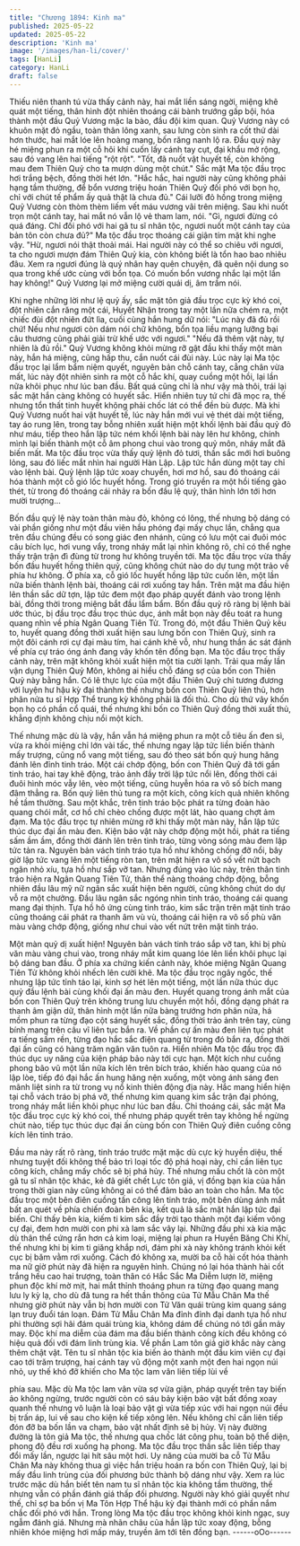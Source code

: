 ```yaml
---
title: "Chương 1894: Kinh ma"
published: 2025-05-22
updated: 2025-05-22
description: 'Kinh ma'
image: '/images/han-li/cover/'
tags: [HanLi]
category: HanLi
draft: false
---
```


Thiếu niên thanh tú vừa thấy cảnh này, hai mắt liền sáng ngời,
miệng khẽ quát một tiếng, thân hình đột nhiên thoáng cái bành
trướng gấp bội, hóa thành một đầu Quỷ Vương mặc la bào, đầu
đội kim quan.
Quỷ Vương này có khuôn mặt đỏ ngầu, toàn thân lông xanh, sau
lưng còn sinh ra cốt thứ dài hơn thước, hai mắt lóe lên hoàng
mang, bốn răng nanh lộ ra.
Đầu quỷ này hé miệng phun ra một cỗ hôi khí cuốn lấy cánh tay
cụt, đại khẩu mở rộng, sau đó vang lên hai tiếng "rột rột".
"Tốt, đã nuốt vật huyết tế, còn không mau đem Thiên Quỷ cho ta
mượn dùng một chút." Sắc mặt Ma tộc đầu trọc hơi trắng bệch,
đồng thời hét lớn.
"Hắc hắc, hai người này cũng không phải hạng tầm thường, để
bổn vương triệu hoán Thiên Quỷ đối phó với bọn họ, chỉ với chút
tế phẩm ấy quả thật là chưa đủ." Cái lưỡi đỏ hồng trong miệng
Quỷ Vương còn thòm thèm liếm vết máu vương vãi trên miệng.
Sau khi nuốt trọn một cánh tay, hai mắt nó vẫn lộ vẻ tham lam,
nói.
"Gì, ngươi đừng có quá đáng. Chỉ đối phó với hai gã tu sĩ nhân
tộc, ngươi nuốt một cánh tay của bản tôn còn chưa đủ?" Ma tộc
đầu trọc thoáng cái giận tím mặt khi nghe vậy.
"Hừ, ngươi nói thật thoải mái. Hai người này có thể so chiêu với
ngươi, ta cho ngươi mượn đám Thiên Quỷ kia, còn không biết là
tổn hao bao nhiêu đâu. Xem ra ngươi đúng là quý nhân hay quên
chuyện, đã quên nội dung so qua trong khế ước cùng với bổn tọa.
Có muốn bổn vương nhắc lại một lần hay không!" Quỷ Vương lại
mở miệng cười quái dị, âm trầm nói.

Khi nghe những lời như lệ quỷ ấy, sắc mặt tôn giả đầu trọc cực kỳ
khó coi, đột nhiên cắn răng một cái, Huyết Nhận trong tay một lần
nữa chém ra, một chiếc đùi đột nhiên đứt lìa, cuối cùng hắn hung
dữ nói:
"Lúc này đã đủ rồi chứ! Nếu như ngươi còn dám nói chữ không,
bổn tọa liều mạng lưỡng bại câu thương cũng phải giải trừ khế
ước với ngươi."
"Nếu đã thêm vật này, tự nhiên là đủ rồi." Quỷ Vương không khỏi
mừng rỡ gật đầu khi thấy một màn này, hắn há miệng, cũng hấp
thu, cắn nuốt cái đùi này.
Lúc này lại Ma tộc đầu trọc lại lẩm bẩm niệm quyết, nguyên bản
chỗ cánh tay, cẳng chân vừa mất, lúc này đột nhiên sinh ra một
cỗ hắc khí, quay cuồng một hồi, lại lần nữa khôi phục như lúc ban
đầu.
Bất quá cũng chỉ là như vậy mà thôi, trái lại sắc mặt hắn càng
không có huyết sắc. Hiển nhiên tuy tứ chi đã mọc ra, thế nhưng
tổn thất tinh huyết không phải chốc lát có thể đền bù được.
Mà khi Quỷ Vương nuốt hai vật huyết tế, lúc này hắn mới vui vẻ
thét dài một tiếng, tay áo rung lên, trong tay bỗng nhiên xuất hiện
một khối lệnh bài đầu quỷ đỏ như máu, tiếp theo hắn lập tức ném
khối lệnh bài này lên hư không, chính mình lại biến thành một cỗ
âm phong chui vào trong quỷ môn, nháy mắt đã biến mất.
Ma tộc đầu trọc vừa thấy quỷ lệnh đỏ tươi, thần sắc mới hơi
buông lỏng, sau đó liếc mắt nhìn hai người Hàn Lập.
Lập tức hắn dùng một tay chỉ vào lệnh bài.
Quỷ lệnh lập tức xoay chuyển, hơi mơ hồ, sau đó thoáng cái hóa
thành một cỗ gió lốc huyết hồng.
Trong gió truyền ra một hồi tiếng gào thét, từ trong đó thoáng cái
nhảy ra bốn đầu lệ quỷ, thân hình lớn tới hơn mười trượng...

Bốn đầu quỷ lệ này toàn thân màu đỏ, không có lông, thế nhưng
bộ dáng có vài phần giống như một đầu viên hầu phóng đại mấy
chục lần, chẳng qua trên đầu chúng đều có song giác đen nhánh,
cũng có lưu một cai đuôi móc câu bích lục, hơi vung vẩy, trong
nháy mắt lại nhìn không rõ, chỉ có thể nghe thấy trận trận đì đùng
từ trong hư không truyền tới.
Ma tộc đầu trọc vừa thấy bốn đầu huyết hồng thiên quỷ, cũng
không chút nào do dự tung một trảo về phía hư không.
Ở phía xa, cỗ gió lốc huyết hồng lập tức cuốn lên, một lần nữa
biến thành lệnh bài, thoáng cái rơi xuống tay hắn.
Trên mặt ma đầu hiện lên thần sắc dữ tợn, lập tức đem một đạo
pháp quyết đánh vào trong lệnh bài, đồng thời trong miệng bắt
đầu lẩm bẩm.
Bốn đầu quỷ rõ ràng bị lệnh bài ước thúc, bị đầu trọc đầu trọc
thúc dục, ánh mắt bọn này đều toát ra hung quang nhìn về phía
Ngân Quang Tiên Tử.
Trong đó, một đầu Thiên Quỷ kêu to, huyết quang đồng thời xuất
hiện sau lưng bốn con Thiên Quỷ, sinh ra một đôi cánh rơi cự đại
màu tím, hai cánh khẽ vỗ, như hung thần ác sát đánh về phía cự
tráo óng ánh đang vây khốn tên đồng bạn.
Ma tộc đầu trọc thấy cảnh này, trên mặt không khỏi xuất hiện một
tia cười lạnh.
Trải qua mấy lần vận dụng Thiên Quỷ Môn, không ai hiểu chỗ
đáng sợ của bốn con Thiên Quỷ này bằng hắn.
Có lẽ thực lực của một đầu Thiên Quỷ chỉ tương đương với luyện
hư hậu kỳ đại thànhm thế nhưng bốn con Thiên Quỷ liên thủ, hơn
phân nửa tu sĩ Hợp Thể trung kỳ không phải là đối thủ.
Cho dù thứ vây khốn bọn họ có phần cổ quái, thế nhưng khi bốn
co Thiên Quỷ đồng thời xuất thủ, khẳng định không chịu nổi một
kích.

Thế nhưng mặc dù là vậy, hắn vẫn há miệng phun ra một cỗ tiêu
ấn đen sì, vừa ra khỏi miệng chỉ lớn vài tấc, thế nhưng ngay lập
tức liền biến thành mấy trượng, cũng nổ vang một tiếng, sau đó
theo sát bốn quỷ hung hăng đánh lên đỉnh tinh tráo.
Một cái chớp động, bốn con Thiên Quỷ đã tới gần tinh tráo, hai
tay khẽ động, trảo ảnh đầy trời lập tức nổi lên, đồng thời cái đuôi
hình móc vẫy lên, vèo một tiếng, cũng huyễn hóa ra vô số bích
mang đâm thẳng ra.
Bốn quỷ liên thủ tung ra một kích, công kích quả nhiên không hề
tầm thường.
Sau một khắc, trên tinh tráo bộc phát ra từng đoàn hào quang
chói mắt, cơ hồ chỉ chèo chống được một lát, hào quang chợt ảm
đạm.
Ma tộc đầu trọc tự nhiên mừng rỡ khi thấy một màn này, hắn lập
tức thúc dục đại ấn màu đen.
Kiện bảo vật này chớp động một hồi, phát ra tiếng sấm ầm ầm,
đồng thời đánh lên trên tinh tráo, từng vòng sóng màu đem lập
tức tản ra.
Nguyên bản vách tinh tráo tựa hồ như không chống đỡ nổi, bây
giờ lập tức vang lên một tiếng ròn tan, trên mặt hiện ra vô số vết
nứt bạch ngân nhỏ xíu, tựa hồ như sắp vỡ tan.
Nhưng đúng vào lúc này, trên thân tinh tráo hiện ra Ngân Quang
Tiên Tử, thân thể nàng thoáng chớp động, bỗng nhiên đầu lâu mỹ
nữ ngân sắc xuất hiện bên người, cũng không chút do dự vỗ ra
một chưởng.
Đầu lâu ngân sắc ngóng nhìn tinh tráo, thoáng cái quang mang
đại thịnh.
Tựa hồ hô ứng cùng tinh tráo, kim sắc trận trên mặt tinh tráo cũng
thoáng cái phát ra thanh âm vù vù, thoáng cái hiện ra vô số phù
văn màu vàng chớp động, giống như chui vào vết nứt trên mặt
tinh tráo.

Một màn quỷ dị xuất hiện!
Nguyên bản vách tinh tráo sắp vỡ tan, khi bị phù văn màu vàng
chui vào, trong nháy mắt kim quang lóe lên liền khôi phục lại bộ
dáng ban đầu.
Ở phía xa chứng kiến cảnh này, khóe miệng Ngân Quang Tiên Tử
không khỏi nhếch lên cười khẽ.
Ma tộc đầu trọc ngây ngốc, thế nhưng lập tức tỉnh táo lại, kinh sợ
hét lên một tiếng, một lần nữa thúc dục quỷ đầu lệnh bài cùng
khối đại ấn màu đen.
Huyết quang trong ánh mắt của bốn con Thiên Quỷ trên không
trung lưu chuyển một hồi, đồng dạng phát ra thanh âm giận dữ,
thân hình một lần nữa bàng trướng hơn phân nửa, há mồm phun
ra từng đạo cột sáng huyết sắc, đồng thời trảo ảnh trên tay, cùng
bính mang trên câu vĩ liên tục bắn ra.
Về phần cự ấn màu đen liên tục phát ra tiếng sấm rền, từng đạo
hắc sắc điện quang từ trong đó bắn ra, đồng thời đại ấn cũng có
hàng trăm ngân văn tuôn ra.
Hiển nhiên Ma tộc đầu trọc đã thúc dục uy năng của kiện pháp
bảo này tới cực hạn.
Một kích như cuồng phong bão vũ một lần nữa kích lên trên bích
tráo, khiến hào quang của nó lập lòe, tiếp đó đại hắc ấn hung
hăng nện xuống, một vòng ánh sáng đen mãnh liệt sinh ra từ
trong vụ nổ kinh thiên động địa này.
Hắc mang hiển hiện tại chỗ vách tráo bị phá vỡ, thế nhưng kim
quang kim sắc trận đại phóng, trong nháy mắt liền khôi phục như
lúc ban đầu.
Chỉ thoáng cái, sắc mặt Ma tộc đầu trọc cực kỳ khó coi, thế
nhưng pháp quyết trên tay không hề ngừng chút nào, tiếp tục thúc
dục đại ấn cùng bốn con Thiên Quỷ điên cuồng công kích lên tinh
tráo.

Đầu ma này rất rõ ràng, tinh tráo trước mặt mặc dù cực kỳ huyền
diệu, thế nhưng tuyệt đối không thể bảo trì loại tốc độ phá hoại
này, chỉ cần liên tục công kích, chẳng mấy chốc sẽ bị phá hủy.
Thế nhưng mấu chốt là còn một gã tu sĩ nhân tộc khác, kẻ đã giết
chết Lực tôn giả, vị đồng bạn kia của hắn trong thời gian này cũng
không ai có thể đảm bảo an toàn cho hắn.
Ma tộc đầu trọc một bên điên cuồng tấn công lên tinh tráo, một
bên dùng ánh mắt bất an quét về phía chiến đoàn bên kia, kết
quả là sắc mặt hắn lập tức đại biến.
Chỉ thấy bên kia, kiếm ti kim sắc đầy trời tạo thành một đại kiếm
võng cự đại, đem hơn mười con phi xà lam sắc vây lại. Những
đầu phi xà kia mặc dù thân thể cứng rắn hơn cả kim loại, miệng
lại phun ra Huyền Băng Chi Khí, thế nhưng khi bị kim ti giăng
khắp nơi, đám phi xà này không tránh khỏi kết cục bị băm vằm rơi
xuống.
Cách đó không xa, mười ba cỗ hài cốt hóa thành ma nữ giờ phút
này đã hiện ra nguyên hình.
Chúng nó lại hóa thành hài cốt trắng hếu cao hai trượng, toàn
thân có Hắc Sắc Ma Diễm lượn lờ, miệng phun độc khí mờ mịt,
hai mắt thỉnh thoáng phun ra từng đạo quang mang lưu ly kỳ lạ,
cho dù đã tung ra hết thần thông của Tử Mẫu Chân Ma thế nhưng
giờ phút này vẫn bị hơn mười con Tử Văn quái trùng kim quang
sáng lạn truy đuổi tán loạn.
Đám Tử Mẫu Chân Ma đỉnh đỉnh đại danh tựa hồ như phi thường
sợi hãi đám quái trùng kia, không dám để chúng nó tới gần mảy
may. Độc khí ma diễm của đám ma đầu biến thành công kích đều
không có hiệu quả đối với đám linh trùng kia.
Về phần Lam tôn giả giờ khắc này càng thêm chật vật.
Tên tu sĩ nhân tộc kia biến ảo thành một đầu kim viên cự đại cao
tới trăm trượng, hai cánh tay vũ động một xanh một đen hai ngọn
núi nhỏ, uy thế khó đỡ khiến cho Ma tộc lam vân liên tiếp lùi về

phía sau.
Mặc dù Ma tộc lam vân vừa sợ vừa giận, pháp quyết trên tay biến
ảo không ngừng, trước người còn có sáu bảy kiện bảo vật bất
đồng xoay quanh thế nhưng vô luận là loại bảo vật gì vừa tiếp xúc
với hai ngọn núi đều bị trấn áp, lui về sau cho kiện kế tiếp xông
lên. Nếu không chỉ cần liên tiếp đón đỡ ba bốn lần va chạm, bảo
vật nhất định sẽ bị hủy.
Vị này đường đường là tôn giả Ma tộc, thế nhưng qua chốc lát
công phu, toàn bộ thể diện, phong độ đều rơi xuống hạ phong.
Ma tộc đầu trọc thần sắc liên tiếp thay đổi mấy lần, ngược lại hít
sâu một hơi. Uy năng của mười ba cỗ Tử Mẫu Chân Ma này
không thua gì việc hắn triệu hoán ra bốn con Thiên Quỷ, lại bị
mấy đầu linh trùng của đối phương bức thành bộ dáng như vậy.
Xem ra lúc trước mặc dù hắn biết tên nam tu sĩ nhân tộc kia
không tầm thường, thế nhưng vẫn có phần đánh giá thấp đối
phương.
Người này khó giải quyết như thế, chỉ sợ ba bốn vị Ma Tôn Hợp
Thể hậu kỳ đại thành mới có phần nắm chắc đối phó với hắn.
Trong lòng Ma tộc đầu trọc không khỏi kinh ngạc, suy ngẫm đánh
giá.
Nhưng mà nhãn châu của hắn lập tức xoay động, bỗng nhiên
khóe miệng hơi mấp máy, truyền âm tới tên đồng bạn.
------oOo------

